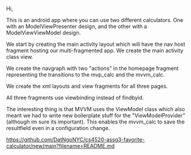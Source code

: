 Hi, 

This is an android app where you can use two different calculators. One with an ModelViewPresenter design, and the other with a ModelViewViewModel design.

We start by creating the main activity layout which will have the nav host fragment hosting our multi-fragmented app. We create the main activity class view.

We create the navgraph with two "actions" in the homepage fragment representing the transitions to the mvp_calc and the mvvm_calc.

We create the xml layouts and view fragments for all three pages.

All three fragments use viewbinding instead of findbyid.

The interesting thing is that MVVM uses the ViewModel class which also meant we had to write new boilerplate stuff for the "ViewModelProvider" (although im sure its important). This enables the mvvm_calc to save the resultfield even in a configuration change.



https://github.com/DatNgoNYC/cs4520-assg3-favorite-calculator/new/main?filename=README.md

